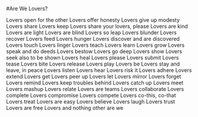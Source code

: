 #Are We Lovers?

Lovers open for the other
Lovers offer honesty
Lovers give up modesty
Lovers share
Lovers keep
Lovers share your lovers, please
Lovers are kind
Lovers are light
Lovers are blind
Lovers so leap
Lovers blunder
Lovers recover
Lovers feed Lovers hunger
Lovers discover and are discovered
Lovers touch
Lovers linger
Lovers teach
Lovers learn
Lovers grow
Lovers speak and do deeds
Lovers bestow
Lovers go deep
Lovers show
Lovers seek also to be shown
Lovers heal
Lovers please
Lovers submit
Lovers tease
Lovers bite
Lovers release
Lovers play
Lovers be
Lovers stay and leave, in peace
Lovers listen
Lovers hear
Lovers risk it
Lovers adhere
Lovers extend
Lovers get
Lovers peer up
Lovers let
Lovers mirror
Lovers forget
Lovers remind
Lovers keep troubles behind
Lovers catch up
Lovers meet
Lovers mashup
Lovers relate
Lovers are teams
Lovers collaborate
Lovers complete
Lovers compromise
Lovers compete
Lovers co-this, co-that
Lovers treat
Lovers are easy
Lovers believe
Lovers laugh
Lovers trust
Lovers are free
Lovers and nothing other are we
